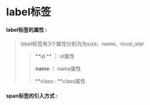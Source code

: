 # label**标签**

#### label**标签的属性 :**

> label标签有3个属性分别为为size、name、must\_star
>
> > **id ** **：** id属性
> >
> > **name ：** name属性
> >
> > **class : **class属性

#### span标签的引入方式 :



